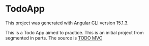 # TodoApp

This project was generated with [Angular CLI](https://github.com/angular/angular-cli) version 15.1.3.

This is a Todo App aimed to practice. This is an initial project from segmented in parts. The source is [TODO MVC](https://todomvc.com/)